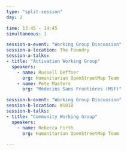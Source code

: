 ```yaml
---
type: "split-session"
day: 2

time: 13:45 - 14:45
simultaneous: 1

session-a-event: "Working Group Discussion"
session-a-location: The Foundry
session-a-talks:
- title: "Activation Working Group"
  speakers:
    - name: Russell Deffner
      org: Humanitarian OpenStreetMap Team
    - name: Pete Masters
      org: "Médecins Sans Frontières (MSF)"

session-b-event: "Working Group Discussion"
session-b-location: W101B
session-b-talks:
- title: "Community Working Group"
  speakers:
    - name: Rebecca Firth
      org: Humanitarian OpenStreetMap Team

---
```

